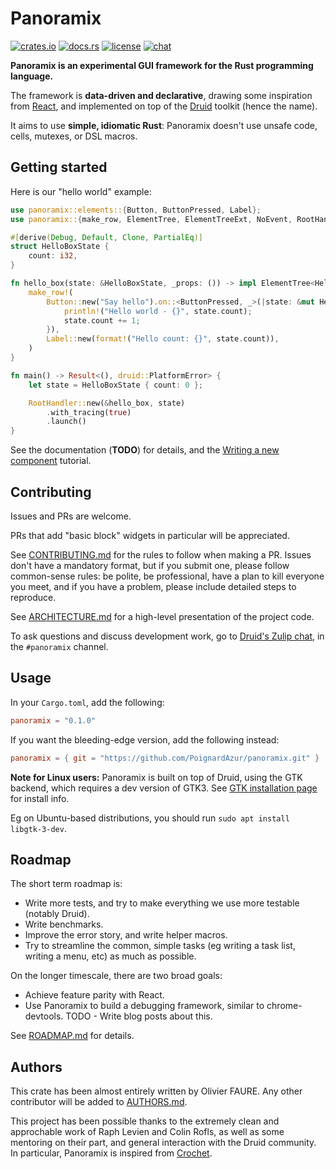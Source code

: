 # Panoramix

[![crates.io](https://meritbadge.herokuapp.com/panoramix)](https://crates.io/crates/panoramix)
[![docs.rs](https://docs.rs/panoramix/badge.svg)](https://docs.rs/panoramix/)
[![license](https://img.shields.io/github/license/PoignardAzur/panoramix)](https://github.com/linebender/druid/blob/master/LICENSE)
[![chat](https://img.shields.io/badge/zulip-join_chat-brightgreen.svg)](https://xi.zulipchat.com)

**Panoramix is an experimental GUI framework for the Rust programming language.**

The framework is **data-driven and declarative**, drawing some inspiration from [React](https://github.com/facebook/react), and implemented on top of the [Druid](https://github.com/linebender/druid) toolkit (hence the name).

It aims to use **simple, idiomatic Rust**: Panoramix doesn't use unsafe code, cells, mutexes, or DSL macros.


## Getting started

Here is our "hello world" example:

```rust
use panoramix::elements::{Button, ButtonPressed, Label};
use panoramix::{make_row, ElementTree, ElementTreeExt, NoEvent, RootHandler};

#[derive(Debug, Default, Clone, PartialEq)]
struct HelloBoxState {
    count: i32,
}

fn hello_box(state: &HelloBoxState, _props: ()) -> impl ElementTree<HelloBoxState, NoEvent> {
    make_row!(
        Button::new("Say hello").on::<ButtonPressed, _>(|state: &mut HelloBoxState, _| {
            println!("Hello world - {}", state.count);
            state.count += 1;
        }),
        Label::new(format!("Hello count: {}", state.count)),
    )
}

fn main() -> Result<(), druid::PlatformError> {
    let state = HelloBoxState { count: 0 };

    RootHandler::new(&hello_box, state)
        .with_tracing(true)
        .launch()
}
```

See the documentation (**TODO**) for details, and the [Writing a new component](misc_docs/writing_a_component.md) tutorial.


## Contributing

Issues and PRs are welcome.

PRs that add "basic block" widgets in particular will be appreciated.

See [CONTRIBUTING.md](CONTRIBUTING.md) for the rules to follow when making a PR. Issues don't have a mandatory format, but if you submit one, please follow common-sense rules: be polite, be professional, have a plan to kill everyone you meet, and if you have a problem, please include detailed steps to reproduce.

See [ARCHITECTURE.md](ARCHITECTURE.md) for a high-level presentation of the project code.

To ask questions and discuss development work, go to [Druid's Zulip chat](https://xi.zulipchat.com/), in the `#panoramix` channel.


## Usage

In your `Cargo.toml`, add the following:

```toml
panoramix = "0.1.0"
```

If you want the bleeding-edge version, add the following instead:

```toml
panoramix = { git = "https://github.com/PoignardAzur/panoramix.git" }
```

**Note for Linux users:** Panoramix is built on top of Druid, using the GTK backend, which requires a dev version of GTK3. See [GTK installation page](https://www.gtk.org/docs/installations/linux/#installing-gtk-from-packages) for install info.

Eg on Ubuntu-based distributions, you should run `sudo apt install libgtk-3-dev`.


## Roadmap

The short term roadmap is:

- Write more tests, and try to make everything we use more testable (notably Druid).
- Write benchmarks.
- Improve the error story, and write helper macros.
- Try to streamline the common, simple tasks (eg writing a task list, writing a menu, etc) as much as possible.

On the longer timescale, there are two broad goals:

- Achieve feature parity with React.
- Use Panoramix to build a debugging framework, similar to chrome-devtools. TODO - Write blog posts about this.

See [ROADMAP.md](ROADMAP.md) for details.


## Authors

This crate has been almost entirely written by Olivier FAURE. Any other contributor will be added to [AUTHORS.md](AUTHORS.md).

This project has been possible thanks to the extremely clean and approchable work of Raph Levien and Colin Rofls, as well as some mentoring on their part, and general interaction with the Druid community. In particular, Panoramix is inspired from [Crochet](https://github.com/raphlinus/crochet/).


